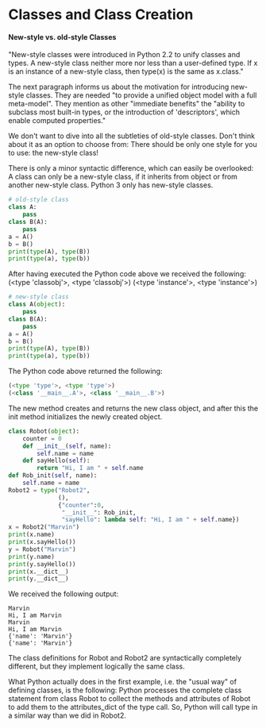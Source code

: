 # Classes and Class Creation

#### New-style vs. old-style Classes

"New-style classes were introduced in Python 2.2 to unify classes and types. A new-style class neither more nor less than a user-defined type. If x is an instance of a new-style class, then type(x) is the same as x.class."

The next paragraph informs us about the motivation for introducing new-style classes. They are needed "to provide a unified object model with a full meta-model". They mention as other "immediate benefits" the "ability to subclass most built-in types, or the introduction of 'descriptors', which enable computed properties."

We don't want to dive into all the subtleties of old-style classes. Don't think about it as an option to choose from: There should be only one style for you to use: the new-style class!

There is only a minor syntactic difference, which can easily be overlooked: A class can only be a new-style class, if it inherits from object or from another new-style class. Python 3 only has new-style classes.

```python
# old-style class
class A:
    pass
class B(A):
    pass
a = A()
b = B()
print(type(A), type(B))
print(type(a), type(b))
```
After having executed the Python code above we received the following:
(<type 'classobj'>, <type 'classobj'>)
(<type 'instance'>, <type 'instance'>)

```python
# new-style class
class A(object):
    pass
class B(A):
    pass
a = A()
b = B()
print(type(A), type(B))
print(type(a), type(b))
```
The Python code above returned the following:
```python
(<type 'type'>, <type 'type'>)
(<class '__main__.A'>, <class '__main__.B'>)
```

The new method creates and returns the new class object, and after this the init method initializes the newly created object.
```python
class Robot(object):
    counter = 0
    def __init__(self, name):
        self.name = name
    def sayHello(self):
        return "Hi, I am " + self.name
def Rob_init(self, name):
    self.name = name
Robot2 = type("Robot2", 
              (), 
              {"counter":0, 
               "__init__": Rob_init,
               "sayHello": lambda self: "Hi, I am " + self.name})
x = Robot2("Marvin")
print(x.name)
print(x.sayHello())
y = Robot("Marvin")
print(y.name)
print(y.sayHello())
print(x.__dict__)
print(y.__dict__)
```
We received the following output:
```
Marvin
Hi, I am Marvin
Marvin
Hi, I am Marvin
{'name': 'Marvin'}
{'name': 'Marvin'}
```

The class definitions for Robot and Robot2 are syntactically completely different, but they implement logically the same class.

What Python actually does in the first example, i.e. the "usual way" of defining classes, is the following: Python processes the complete class statement from class Robot to collect the methods and attributes of Robot to add them to the attributes_dict of the type call. So, Python will call type in a similar way than we did in Robot2.